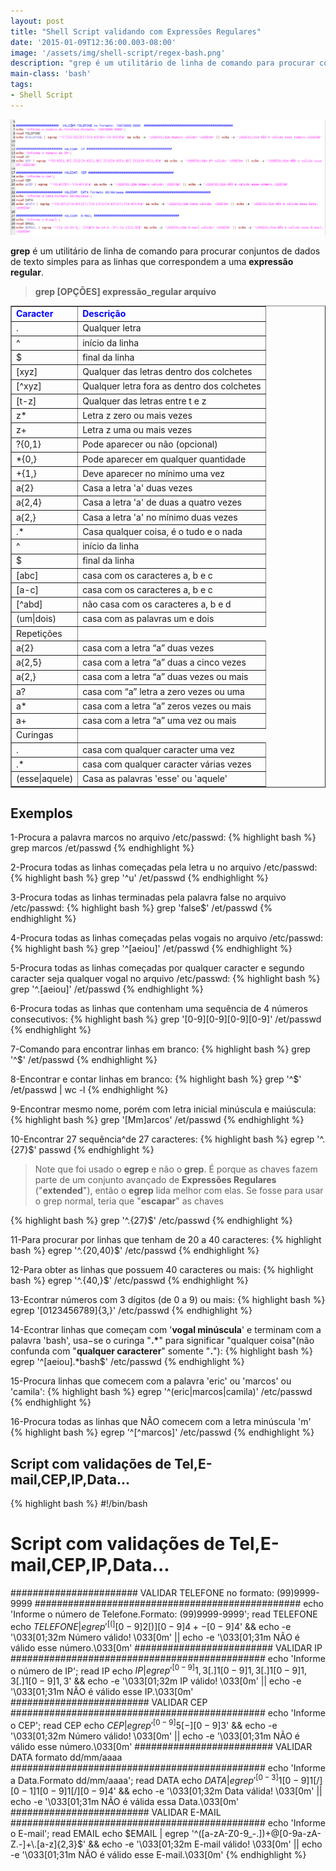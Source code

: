 ```yaml
---
layout: post
title: "Shell Script validando com Expressões Regulares"
date: '2015-01-09T12:36:00.003-08:00'
image: '/assets/img/shell-script/regex-bash.png'
description: "grep é um utilitário de linha de comando para procurar conjuntos de dados de texto simples para as linhas que correspondem a uma expressão regular."
main-class: 'bash'
tags:
- Shell Script
---
```


![Shell Script validando com Expressões Regulares](/assets/img/shell-script/regex-bash.png "Shell Script validando com Expressões Regulares")


__grep__ é um utilitário de linha de comando para procurar conjuntos de dados de texto simples para as linhas que correspondem a uma __expressão regular__.

> __grep [OPÇÕES] expressão_regular arquivo__



<table border="1">

<tbody>
<tr><td><b><span style="color: blue;">Caracter</span></b><span style="background-color: #274e13;"></span></td><td><b><span style="color: blue;">Descrição</span></b></td></tr>
<tr><td>.</td><td>Qualquer letra</td></tr>
<tr><td>^</td><td>início da linha</td></tr>
<tr><td>$</td><td>final da linha</td></tr>
<tr><td>[xyz]</td><td>Qualquer das letras dentro dos colchetes</td></tr>
<tr><td>[^xyz]</td><td>Qualquer letra fora as dentro dos colchetes</td></tr>
<tr><td>[t-z]</td><td>Qualquer das letras entre t e z</td></tr>
<tr><td>z* </td><td>Letra z zero ou mais vezes</td></tr>
<tr><td>z+ </td><td>Letra z uma ou mais vezes</td></tr>
<tr><td>?{0,1}</td><td>Pode aparecer ou não (opcional)</td></tr>
<tr><td>*{0,}</td><td>Pode aparecer em qualquer quantidade</td></tr>
<tr><td>+{1,}</td><td>Deve aparecer no mínimo uma vez</td></tr>
<tr><td>a{2}</td><td>Casa a letra 'a' duas vezes</td></tr>
<tr><td>a{2,4}</td><td>Casa a letra 'a' de duas a quatro vezes</td></tr>
<tr><td>a{2,}</td><td>Casa a letra 'a' no mínimo duas vezes</td></tr>
<tr><td>.*</td><td>Casa qualquer coisa, é o tudo e o nada</td></tr>
<tr><td>^</td><td>início da linha</td></tr>
<tr><td>$</td><td>final da linha</td></tr>
<tr><td>[abc]</td><td>casa com os caracteres a, b e c</td></tr>
<tr><td>[a-c]</td><td>casa com os caracteres a, b e c</td></tr>
<tr><td>[^abd]</td><td>não casa com os caracteres a, b e d</td></tr>
<tr><td>(um|dois)</td><td>casa com as palavras um e dois</td></tr>
<tr><td>Repetições</td></tr>
<tr><td>a{2}</td><td>casa com a letra “a” duas vezes</td></tr>
<tr><td>a{2,5}</td><td>casa com a letra “a” duas a cinco vezes</td></tr>
<tr><td>a{2,}</td><td>casa com a letra “a” duas vezes ou mais</td></tr>
<tr><td>a?</td><td>casa com “a” letra a zero vezes ou uma</td></tr>
<tr><td>a*</td><td>casa com a letra “a” zeros vezes ou mais</td></tr>
<tr><td>a+</td><td>casa com a letra “a” uma vez ou mais</td></tr>
<tr><td>Curingas</td></tr>
<tr><td>.</td><td>casa com qualquer caracter uma vez</td></tr>
<tr><td>.*</td><td>casa com qualquer caracter várias vezes</td></tr>
<tr><td>(esse|aquele)</td><td>Casa as palavras 'esse' ou 'aquele'</td></tr>
</tbody></table>

## Exemplos

1-Procura a palavra marcos no arquivo /etc/passwd:
{% highlight bash %}
grep marcos /et/passwd
{% endhighlight %}


2-Procura todas as linhas começadas pela letra u no arquivo /etc/passwd:
{% highlight bash %}
grep '^u' /et/passwd
{% endhighlight %}


3-Procura todas as linhas terminadas pela palavra false no arquivo /etc/passwd:
{% highlight bash %}
grep 'false$' /et/passwd
{% endhighlight %}


4-Procura todas as linhas começadas pelas vogais no arquivo /etc/passwd:
{% highlight bash %}
grep '^[aeiou]' /et/passwd
{% endhighlight %}


5-Procura todas as linhas começadas por qualquer caracter e segundo caracter seja qualquer vogal no arquivo /etc/passwd:
{% highlight bash %}
grep '^.[aeiou]' /et/passwd
{% endhighlight %}


6-Procura todas as linhas que contenham uma sequência de 4 números consecutivos:
{% highlight bash %}
grep '[0-9][0-9][0-9][0-9]' /et/passwd
{% endhighlight %}


7-Comando para encontrar linhas em branco:
{% highlight bash %}
grep '^$' /et/passwd
{% endhighlight %}


8-Encontrar e contar linhas em branco:
{% highlight bash %}
grep '^$' /et/passwd | wc -l
{% endhighlight %}


9-Encontrar mesmo nome, porém com letra inicial minúscula e maiúscula:
{% highlight bash %}
grep '[Mm]arcos' /et/passwd
{% endhighlight %}


10-Encontrar 27 sequência^de 27 caracteres:
{% highlight bash %}
egrep '^.{27}$' passwd
{% endhighlight %}


> Note que foi usado o __egrep__ e não o __grep__. É porque as chaves fazem parte de um conjunto avançado de __Expressões Regulares__ ("__extended__"), então o __egrep__ lida melhor com elas. Se fosse para usar o grep normal, teria que "__escapar__" as chaves

{% highlight bash %}
grep '^.\{27\}$' /etc/passwd
{% endhighlight %}


11-Para procurar por linhas que tenham de 20 a 40 caracteres:
{% highlight bash %}
egrep '^.{20,40}$' /etc/passwd
{% endhighlight %}


12-Para obter as linhas que possuem 40 caracteres ou mais:
{% highlight bash %}
egrep '^.{40,}$' /etc/passwd
{% endhighlight %}


13-Econtrar números com 3 dígitos (de 0 a 9) ou mais:
{% highlight bash %}
egrep '[0123456789]{3,}' /etc/passwd
{% endhighlight %}


14-Econtrar linhas que começam com '__vogal minúscula__' e terminam com a palavra 'bash', usa−se o curinga "__.*__" para significar "qualquer coisa"(não confunda com "__qualquer caracterer__" somente "__.__"):
{% highlight bash %}
egrep '^[aeiou].*bash$' /etc/passwd
{% endhighlight %}


15-Procura linhas que comecem com a palavra 'eric' ou 'marcos' ou 'camila':
{% highlight bash %}
egrep '^(eric|marcos|camila)' /etc/passwd
{% endhighlight %}


16-Procura todas as linhas que NÃO comecem com a letra minúscula 'm'
{% highlight bash %}
egrep '^[^marcos]' /etc/passwd
{% endhighlight %}




## Script com validações de Tel,E-mail,CEP,IP,Data...

{% highlight bash %}
#!/bin/bash
# Script com validações de Tel,E-mail,CEP,IP,Data...
####################### VALIDAR TELEFONE no formato: (99)9999-9999 ################################################
echo 'Informe o número de Telefone.Formato: (99)9999-9999';
read TELEFONE
echo $TELEFONE | egrep '^[(][0-9]{2}[)][0-9]{4}+-[0-9]{4}$' &amp;&amp; echo -e '\033[01;32m Número válido! \033[0m' || echo -e '\033[01;31m NÃO é válido esse número.\033[0m'
######################### VALIDAR IP ##############################################
echo 'Informe o número de IP';
read IP
echo $IP | egrep '^[0-9]{1,3}[.]{1}[0-9]{1,3}[.]{1}[0-9]{1,3}[.]{1}[0-9]{1,3}$' &amp;&amp; echo -e '\033[01;32m IP válido! \033[0m' || echo -e '\033[01;31m NÃO é válido esse IP.\033[0m'
######################### VALIDAR CEP ##############################################
echo 'Informe o CEP';
read CEP
echo $CEP | egrep '^[0-9]{5}[-][0-9]{3}$' &amp;&amp; echo -e '\033[01;32m Número válido! \033[0m' || echo -e '\033[01;31m NÃO é válido esse número.\033[0m'
######################### VALIDAR DATA formato dd/mm/aaaa ##############################################
echo 'Informe a Data.Formato dd/mm/aaaa';
read DATA
echo $DATA | egrep '^[0-3]{1}[0-9]{1}[/][0-1]{1}[0-9]{1}[/][0-9]{4}$' &amp;&amp; echo -e '\033[01;32m Data válida! \033[0m' || echo -e '\033[01;31m NÃO é válida essa Data.\033[0m'
######################### VALIDAR E-MAIL ##############################################
echo 'Informe o E-mail';
read EMAIL
echo $EMAIL | egrep '^([a-zA-Z0-9_-.])+@[0-9a-zA-Z.-]+\.[a-z]{2,3}$' &amp;&amp; echo -e '\033[01;32m E-mail válido! \033[0m' || echo -e '\033[01;31m NÃO é válido esse E-mail.\033[0m'
{% endhighlight %}
